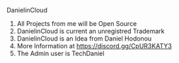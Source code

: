 DanielinCloud

1. All Projects from me will be Open Source
2. DanielinCloud is current an unregistred Trademark
3. DanielinCloud is an Idea from Daniel Hodonou
4. More Information at https://discord.gg/CpUR3KATY3
5. The Admin user is TechDaniel
